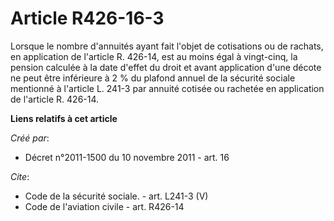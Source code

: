 # Article R426-16-3

Lorsque le nombre d'annuités ayant fait l'objet de cotisations ou de rachats, en application de l'article R. 426-14, est au
moins égal à vingt-cinq, la pension calculée à la date d'effet du droit et avant application d'une décote ne peut être
inférieure à 2 % du plafond annuel de la sécurité sociale mentionné à l'article L. 241-3 par annuité cotisée ou rachetée en
application de l'article R. 426-14.

**Liens relatifs à cet article**

_Créé par_:

  - Décret n°2011-1500 du 10 novembre 2011 - art. 16

_Cite_:

  - Code de la sécurité sociale. - art. L241-3 (V)
  - Code de l'aviation civile - art. R426-14
